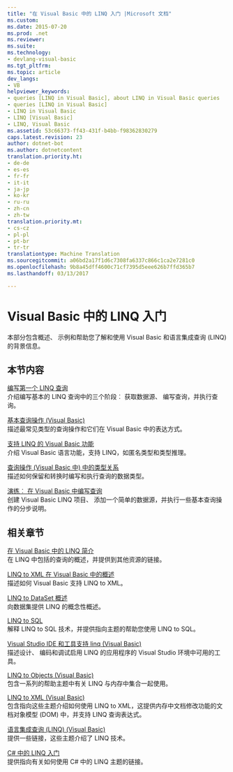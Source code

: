 ```yaml
---
title: "在 Visual Basic 中的 LINQ 入门 |Microsoft 文档"
ms.custom: 
ms.date: 2015-07-20
ms.prod: .net
ms.reviewer: 
ms.suite: 
ms.technology:
- devlang-visual-basic
ms.tgt_pltfrm: 
ms.topic: article
dev_langs:
- VB
helpviewer_keywords:
- queries [LINQ in Visual Basic], about LINQ in Visual Basic queries
- queries [LINQ in Visual Basic]
- LINQ in Visual Basic
- LINQ [Visual Basic]
- LINQ, Visual Basic
ms.assetid: 53c66373-ff43-431f-b4bb-f98362830279
caps.latest.revision: 23
author: dotnet-bot
ms.author: dotnetcontent
translation.priority.ht:
- de-de
- es-es
- fr-fr
- it-it
- ja-jp
- ko-kr
- ru-ru
- zh-cn
- zh-tw
translation.priority.mt:
- cs-cz
- pl-pl
- pt-br
- tr-tr
translationtype: Machine Translation
ms.sourcegitcommit: a06bd2a17f1d6c7308fa6337c866c1ca2e7281c0
ms.openlocfilehash: 9b8a45dff4600c71cf7395d5eee626b7ffd365b7
ms.lasthandoff: 03/13/2017

---
```

# <a name="getting-started-with-linq-in-visual-basic"></a>Visual Basic 中的 LINQ 入门
本部分包含概述、 示例和帮助您了解和使用 Visual Basic 和语言集成查询 (LINQ) 的背景信息。  
  
## <a name="in-this-section"></a>本节内容  
 [编写第一个 LINQ 查询](../../../../visual-basic/programming-guide/concepts/linq/writing-your-first-linq-query.md)  
 介绍编写基本的 LINQ 查询中的三个阶段︰ 获取数据源、 编写查询，并执行查询。  
  
 [基本查询操作 (Visual Basic)](../../../../visual-basic/programming-guide/concepts/linq/basic-query-operations.md)  
 描述最常见类型的查询操作和它们在 Visual Basic 中的表达方式。  
  
 [支持 LINQ 的 Visual Basic 功能](../../../../visual-basic/programming-guide/concepts/linq/features-that-support-linq.md)  
 介绍 Visual Basic 语言功能，支持 LINQ，如匿名类型和类型推理。  
  
 [查询操作 (Visual Basic 中) 中的类型关系](../../../../visual-basic/programming-guide/concepts/linq/type-relationships-in-query-operations.md)  
 描述如何保留和转换时编写和执行查询的数据类型。  
  
 [演练︰ 在 Visual Basic 中编写查询](../../../../visual-basic/programming-guide/concepts/linq/walkthrough-writing-queries.md)  
 创建 Visual Basic LINQ 项目、 添加一个简单的数据源，并执行一些基本查询操作的分步说明。  
  
## <a name="related-sections"></a>相关章节  
 [在 Visual Basic 中的 LINQ 简介](../../../../visual-basic/programming-guide/language-features/linq/introduction-to-linq.md)  
 在 LINQ 中包括的查询的概述，并提供到其他资源的链接。  
  
 [LINQ to XML 在 Visual Basic 中的概述](../../../../visual-basic/programming-guide/language-features/xml/overview-of-linq-to-xml.md)  
 描述如何 Visual Basic 支持 LINQ to XML。  
  
 [LINQ to DataSet 概述](http://msdn.microsoft.com/library/dc20a8fb-03f6-4b68-9c2b-7f7299e3070b)  
 向数据集提供 LINQ 的概念性概述。  
  
 [LINQ to SQL](https://msdn.microsoft.com/library/bb386976)  
 解释 LINQ to SQL 技术，并提供指向主题的帮助您使用 LINQ to SQL。  
  
 [Visual Studio IDE 和工具支持 linq (Visual Basic)](../../../../visual-basic/programming-guide/concepts/linq/visual-studio-ide-and-tools-support-for-linq.md)  
 描述设计、 编码和调试启用 LINQ 的应用程序的 Visual Studio 环境中可用的工具。  
  
 [LINQ to Objects (Visual Basic)](../../../../visual-basic/programming-guide/concepts/linq/linq-to-objects.md)  
 包含一系列的帮助主题中有关 LINQ 与内存中集合一起使用。  
  
 [LINQ to XML (Visual Basic)](../../../../visual-basic/programming-guide/concepts/linq/linq-to-xml.md)  
 包含指向这些主题介绍如何使用 LINQ to XML，这提供内存中文档修改功能的文档对象模型 (DOM) 中，并支持 LINQ 查询表达式。  
  
 [语言集成查询 (LINQ) (Visual Basic)](../../../../visual-basic/programming-guide/concepts/linq/index.md)  
 提供一些链接，这些主题介绍了 LINQ 技术。  
  
 [C# 中的 LINQ 入门](../../../../csharp/programming-guide/concepts/linq/getting-started-with-linq.md)  
 提供指向有关如何使用 C# 中的 LINQ 主题的链接。
